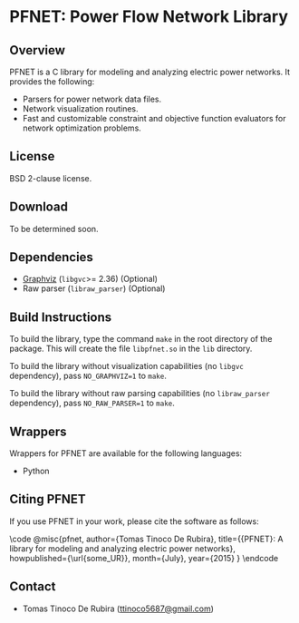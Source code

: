 # PFNET: Power Flow Network Library #

## Overview ##

PFNET is a C library for modeling and analyzing electric power networks. It provides the following:

* Parsers for power network data files.
* Network visualization routines.
* Fast and customizable constraint and objective function evaluators for network optimization problems.

## License ##

BSD 2-clause license.

## Download ##

To be determined soon.

## Dependencies ##

* [Graphviz](http://www.graphviz.org/) (``libgvc``>= 2.36) (Optional)
* Raw parser (``libraw_parser``) (Optional)

## Build Instructions ##

To build the library, type the command ``make`` in the root directory of the package. This will create the file ``libpfnet.so`` in the ``lib`` directory.

To build the library without visualization capabilities (no ``libgvc`` dependency), pass ``NO_GRAPHVIZ=1`` to ``make``.

To build the library without raw parsing capabilities (no ``libraw_parser`` dependency), pass ``NO_RAW_PARSER=1`` to ``make``.

## Wrappers ##

Wrappers for PFNET are available for the following languages:

* Python

## Citing PFNET ##

If you use PFNET in your work, please cite the software as follows:

\code
@misc{pfnet,
  author={Tomas Tinoco De Rubira},
  title={{PFNET}: A library for modeling and analyzing electric power networks},
  howpublished={\url{some_UR}},
  month={July},
  year={2015}
}
\endcode

## Contact ##

* Tomas Tinoco De Rubira (<ttinoco5687@gmail.com>)